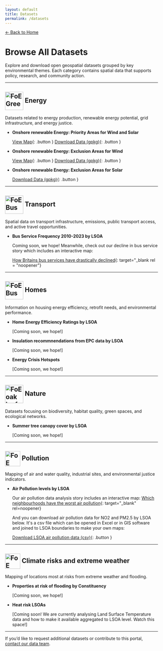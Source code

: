```yaml
---
layout: default
title: Datasets
permalink: /datasets
---
```


[← Back to Home](/)

# Browse All Datasets

Explore and download open geospatial datasets grouped by key environmental themes. Each category contains spatial data that supports policy, research, and community action.

---

<!-- ENERGY HEADING WITH ICON -->
<h2>
  <img src="/assets/images/BCP Green Jobs.png"
       alt="FoE Green Jobs"
       height="60"
       align="absmiddle">   <!-- keeps it centred on the text baseline -->
  Energy
</h2>

Datasets related to energy production, renewable energy potential, grid infrastructure, and energy justice.

- **Onshore renewable Energy: Priority Areas for Wind and Solar**
  
  [View Map](/maps/renewables_map.html){: .button }  [Download Data (gpkg)]([#](/datasets/friends-of-earth-onshore-renewables.gpkg)){: .button }

- **Onshore renewable Energy: Exclusion Areas for Wind**
  
  [View Map](/maps/wind_exclusions_map.html){: .button }  [Download Data (gpkg)](/datasets/onshore-renewables-exclusions-wind-simplified-small.gpkg){: .button }

- **Onshore renewable Energy: Exclusion Areas for Solar**
  
  [Download Data (gpkg)](/datasets/onshore-renewables-exclusions-solar-simplified-small.gpkg){: .button }


---

<!-- TRANSPORT HEADING WITH ICON -->
<h2>
  <img src="/assets/images/BCP Transport.png"
       alt="FoE Bus"
       height="60"
       align="absmiddle">   <!-- keeps it centred on the text baseline -->
  Transport
</h2>

Spatial data on transport infrastructure, emissions, public transport access, and active travel opportunities.

- **Bus Service Frequency 2010-2023 by LSOA**

  Coming soon, we hope! Meanwhile, check out our decline in bus service story which includes an interactive map:

  [How Britains bus services have drastically declined](https://policy.friendsoftheearth.uk/insight/how-britains-bus-services-have-drastically-declined){: target="_blank rel = "noopener"}

  <!-- [View Dataset](#){: .button }  [Download Data](#){: .button } -->

---

<!-- HOMES HEADING WITH ICON -->
<h2>
  <img src="/assets/images/BCP Warm Homes.png"
       alt="FoE Bus"
       height="60"
       align="absmiddle">   <!-- keeps it centred on the text baseline -->
  Homes
</h2>

Information on housing energy efficiency, retrofit needs, and environmental performance.

- **Home Energy Efficiency Ratings by LSOA**
  
   [Coming soon, we hope!]
   <!-- [View Dataset](#){: .button }  [Download Data](#){: .button } -->

- **Insulation recommnendations from EPC data by LSOA**
    
   [Coming soon, we hope!]
  <!-- [View Dataset](#){: .button }  [Download Data](#){: .button } -->


- **Energy Crisis Hotspots**
  
  [Coming soon, we hope!]
  <!-- [View Dataset](#){: .button }  [Download Data](#){: .button } -->

---

<!-- NATURE HEADING WITH ICON -->
<h2>
  <img src="/assets/images/Oak Leaf copy.png"
       alt="FoE oak leaf"
       height="60"
       align="absmiddle">   <!-- keeps it centred on the text baseline -->
  Nature
</h2>

Datasets focusing on biodiversity, habitat quality, green spaces, and ecological networks.

- **Summer tree canopy cover by LSOA**
  
   [Coming soon, we hope!]
  <!-- [View Dataset](#){: .button }  [Download Data](#){: .button } -->

---

<!-- POLLUTION HEADING WITH ICON -->
<h2>
  <img src="/assets/images/car.png"
       alt="FoE car"
       height="50"
       align="absmiddle">   <!-- keeps it centred on the text baseline -->
  Pollution
</h2>

Mapping of air and water quality, industrial sites, and environmental justice indicators.

- **Air Pollution levels by LSOA**
 
  Our air pollution data analysis story includes an interactive map: [Which neighbourhoods have the worst air pollution](https://policy.friendsoftheearth.uk/insight/which-neighbourhoods-have-worst-air-pollution){: target="_blank" rel=noopener}
  
  <!-- [View Dataset](#){: .button } -->
  And you can download air pollution data for NO2 and PM2.5 by LSOA below. It's a csv file which can be opened in Excel or in GIS software and joined to LSOA boundaries to make your own maps:

  [Download LSOA air pollution data (csv)](/datasets/air-pollution/air-pollution-lsoa11-2021-23.csv){: .button }

  <!-- [View air pollution map](/maps/air-pollution-map-template.html){: .button } -->

---

<!-- ## Climate risks and extreme weather -->
<h2>
  <img src="/assets/images/Watch_Transparent_green.png"
       alt="FoE Watch"
       height="50"
       align="absmiddle">   <!-- keeps it centred on the text baseline -->
  Climate risks and extreme weather
</h2>

Mapping of locations most at risks from extreme weather and flooding.

- **Properties at risk of flooding by Constituency**
  
  [Coming soon, we hope!]
  <!-- [View Dataset](#){: .button }  [Download Data](#){: .button } -->

- **Heat risk LSOAs**
  
  [Coming soon! We are currently analysing Land Surface Temperature data and how to make it available aggregated to LSOA level. Watch this space!]
  <!-- [View Dataset](#){: .button }  [Download Data](#){: .button } -->

---

If you’d like to request additional datasets or contribute to this portal, [contact our data team](mailto:data@foe.co.uk).
